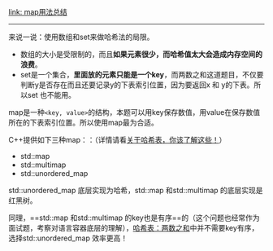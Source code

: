 [link: map用法总结](https://blog.csdn.net/sevenjoin/article/details/81943864)

---

来说一说：使用数组和set来做哈希法的局限。

* 数组的大小是受限制的，而且**如果元素很少，而哈希值太大会造成内存空间的浪费**。
* set是一个集合，**里面放的元素只能是一个key**，而两数之和这道题目，不仅要判断y是否存在而且还要记录y的下表索引位置，因为要返回x 和 y的下表。所以set 也不能用。



map是一种`<key, value>`的结构，本题可以用key保存数值，用value在保存数值所在的下表索引位置。所以使用map最为合适。

C++提供如下三种map：：（详情请看[关于哈希表，你该了解这些！](https://mp.weixin.qq.com/s/g8N6WmoQmsCUw3_BaWxHZA)）

* std::map
* std::multimap
* std::unordered_map 

std::unordered_map 底层实现为哈希，std::map 和std::multimap 的底层实现是红黑树。

同理，==std::map 和std::multimap 的key也是有序==的（这个问题也经常作为面试题，考察对语言容器底层的理解），[哈希表：两数之和](https://mp.weixin.qq.com/s/uVAtjOHSeqymV8FeQbliJQ)中并不需要key有序，选择std::unordered_map 效率更高！